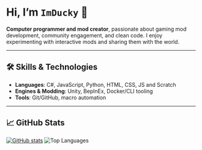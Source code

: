 # Hi, I’m `ImDucky` 👋

**Computer programmer and mod creator**, passionate about gaming mod development, community engagement, and clean code. I enjoy experimenting with interactive mods and sharing them with the world.

---

## 🛠️ Skills & Technologies

- **Languages**: C#, JavaScript, Python, HTML, CSS, JS and Scratch
- **Engines & Modding**: Unity, BepInEx, Docker/CLI tooling  
- **Tools**: Git/GitHub, macro automation  

---

## 📈 GitHub Stats

[![GitHub stats](https://github-readme-stats.vercel.app/api?username=i-duckyy&show_icons=true&theme=great-gatsby&show=prs_merged)](https://github.com/i-duckyy)
![Top Languages](https://github-readme-stats.vercel.app/api/top-langs/?username=i-duckyy&theme=great-gatsby)
